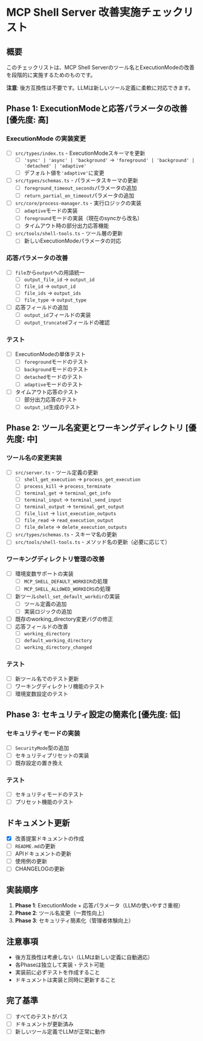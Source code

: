 # MCP Shell Server 改善実施チェックリスト

## 概要
このチェックリストは、MCP Shell Serverのツール名とExecutionModeの改善を段階的に実施するためのものです。

**注意**: 後方互換性は不要です。LLMは新しいツール定義に柔軟に対応できます。

## Phase 1: ExecutionModeと応答パラメータの改善 [優先度: 高]

### ExecutionMode の実装変更
- [ ] `src/types/index.ts` - ExecutionModeスキーマを更新
  - [ ] `'sync' | 'async' | 'background'` → `'foreground' | 'background' | 'detached' | 'adaptive'`
  - [ ] デフォルト値を`'adaptive'`に変更
- [ ] `src/types/schemas.ts` - パラメータスキーマの更新
  - [ ] `foreground_timeout_seconds`パラメータの追加
  - [ ] `return_partial_on_timeout`パラメータの追加
- [ ] `src/core/process-manager.ts` - 実行ロジックの実装
  - [ ] `adaptive`モードの実装
  - [ ] `foreground`モードの実装（現在のsyncから改名）
  - [ ] タイムアウト時の部分出力応答機能
- [ ] `src/tools/shell-tools.ts` - ツール層の更新
  - [ ] 新しいExecutionModeパラメータの対応

### 応答パラメータの改善
- [ ] `file`から`output`への用語統一
  - [ ] `output_file_id` → `output_id`
  - [ ] `file_id` → `output_id`
  - [ ] `file_ids` → `output_ids`
  - [ ] `file_type` → `output_type`
- [ ] 応答フィールドの追加
  - [ ] `output_id`フィールドの実装
  - [ ] `output_truncated`フィールドの確認

### テスト
- [ ] ExecutionModeの単体テスト
  - [ ] `foreground`モードのテスト
  - [ ] `background`モードのテスト  
  - [ ] `detached`モードのテスト
  - [ ] `adaptive`モードのテスト
- [ ] タイムアウト応答のテスト
  - [ ] 部分出力応答のテスト
  - [ ] `output_id`生成のテスト

## Phase 2: ツール名変更とワーキングディレクトリ [優先度: 中]

### ツール名の変更実装
- [ ] `src/server.ts` - ツール定義の更新
  - [ ] `shell_get_execution` → `process_get_execution`
  - [ ] `process_kill` → `process_terminate`
  - [ ] `terminal_get` → `terminal_get_info`
  - [ ] `terminal_input` → `terminal_send_input`
  - [ ] `terminal_output` → `terminal_get_output`
  - [ ] `file_list` → `list_execution_outputs`
  - [ ] `file_read` → `read_execution_output`
  - [ ] `file_delete` → `delete_execution_outputs`
- [ ] `src/types/schemas.ts` - スキーマ名の更新
- [ ] `src/tools/shell-tools.ts` - メソッド名の更新（必要に応じて）

### ワーキングディレクトリ管理の改善
- [ ] 環境変数サポートの実装
  - [ ] `MCP_SHELL_DEFAULT_WORKDIR`の処理
  - [ ] `MCP_SHELL_ALLOWED_WORKDIRS`の処理
- [ ] 新ツール`shell_set_default_workdir`の実装
  - [ ] ツール定義の追加
  - [ ] 実装ロジックの追加
- [ ] 既存のworking_directory変更バグの修正
- [ ] 応答フィールドの改善
  - [ ] `working_directory`
  - [ ] `default_working_directory` 
  - [ ] `working_directory_changed`

### テスト
- [ ] 新ツール名でのテスト更新
- [ ] ワーキングディレクトリ機能のテスト
- [ ] 環境変数設定のテスト

## Phase 3: セキュリティ設定の簡素化 [優先度: 低]

### セキュリティモードの実装
- [ ] `SecurityMode`型の追加
- [ ] セキュリティプリセットの実装
- [ ] 既存設定の置き換え

### テスト
- [ ] セキュリティモードのテスト
- [ ] プリセット機能のテスト

## ドキュメント更新

- [x] 改善提案ドキュメントの作成
- [ ] `README.md`の更新
- [ ] APIドキュメントの更新
- [ ] 使用例の更新
- [ ] CHANGELOGの更新

## 実装順序

1. **Phase 1**: ExecutionMode + 応答パラメータ（LLMの使いやすさ重視）
2. **Phase 2**: ツール名変更（一貫性向上）
3. **Phase 3**: セキュリティ簡素化（管理者体験向上）

## 注意事項

- 後方互換性は考慮しない（LLMは新しい定義に自動適応）
- 各Phaseは独立して実装・テスト可能
- 実装前に必ずテストを作成すること
- ドキュメントは実装と同時に更新すること

## 完了基準

- [ ] すべてのテストがパス
- [ ] ドキュメントが更新済み
- [ ] 新しいツール定義でLLMが正常に動作
